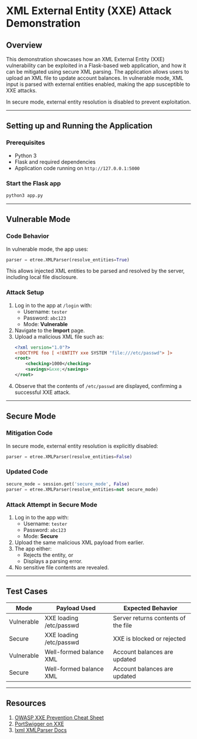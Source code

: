 # XML External Entity (XXE) Attack Demonstration

## Overview
This demonstration showcases how an XML External Entity (XXE) vulnerability can be exploited in a Flask-based web application, and how it can be mitigated using secure XML parsing. The application allows users to upload an XML file to update account balances. In vulnerable mode, XML input is parsed with external entities enabled, making the app susceptible to XXE attacks.

In secure mode, external entity resolution is disabled to prevent exploitation.

---

## Setting up and Running the Application

### Prerequisites
- Python 3
- Flask and required dependencies
- Application code running on `http://127.0.0.1:5000`

### Start the Flask app
```bash
python3 app.py
```

---

## Vulnerable Mode

### Code Behavior
In vulnerable mode, the app uses:
```python
parser = etree.XMLParser(resolve_entities=True)
```
This allows injected XML entities to be parsed and resolved by the server, including local file disclosure.

### Attack Setup
1. Log in to the app at `/login` with:
   - Username: `tester`
   - Password: `abc123`
   - Mode: **Vulnerable**
2. Navigate to the **Import** page.
3. Upload a malicious XML file such as:
   ```xml
   <?xml version="1.0"?>
   <!DOCTYPE foo [ <!ENTITY xxe SYSTEM "file:///etc/passwd"> ]>
   <root>
       <checking>1000</checking>
       <savings>&xxe;</savings>
   </root>
   ```
4. Observe that the contents of `/etc/passwd` are displayed, confirming a successful XXE attack.

---

## Secure Mode

### Mitigation Code
In secure mode, external entity resolution is explicitly disabled:
```python
parser = etree.XMLParser(resolve_entities=False)
```

### Updated Code
```python
secure_mode = session.get('secure_mode', False)
parser = etree.XMLParser(resolve_entities=not secure_mode)
```

### Attack Attempt in Secure Mode
1. Log in to the app with:
   - Username: `tester`
   - Password: `abc123`
   - Mode: **Secure**
2. Upload the same malicious XML payload from earlier.
3. The app either:
   - Rejects the entity, or
   - Displays a parsing error.
4. No sensitive file contents are revealed.

---

## Test Cases

| Mode       | Payload Used                     | Expected Behavior                      |
|------------|----------------------------------|----------------------------------------|
| Vulnerable | XXE loading /etc/passwd          | Server returns contents of the file    |
| Secure     | XXE loading /etc/passwd          | XXE is blocked or rejected             |
| Vulnerable | Well-formed balance XML          | Account balances are updated           |
| Secure     | Well-formed balance XML          | Account balances are updated           |

---

## Resources

1. [OWASP XXE Prevention Cheat Sheet](https://cheatsheetseries.owasp.org/cheatsheets/XML_External_Entity_Prevention_Cheat_Sheet.html)
2. [PortSwigger on XXE](https://portswigger.net/web-security/xxe)
3. [lxml XMLParser Docs](https://lxml.de/api/lxml.etree.XMLParser-class.html)

